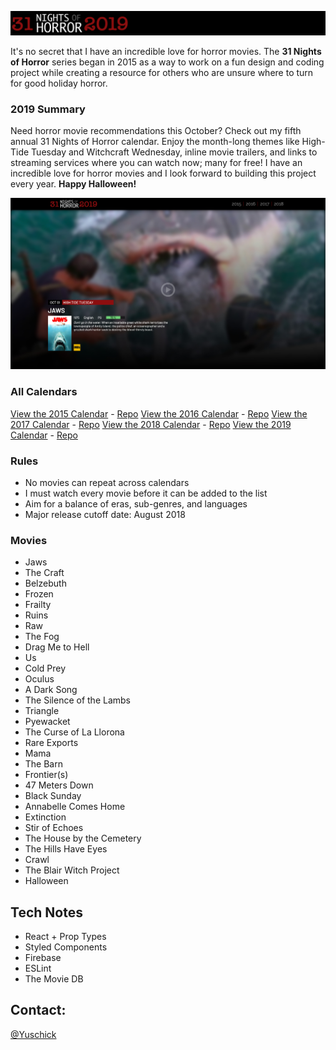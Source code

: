 [![31 Nights of Horror 2019](https://github.com/yuschick/31-Nights-of-Horror-2019/raw/master/materials/header.jpg)](http://yuschick.github.io/31-Nights-of-Horror-2019/)

It's no secret that I have an incredible love for horror movies. The **31 Nights of Horror** series began in 2015 as a way to work on a fun design and coding project while creating a resource for others who are unsure where to turn for good holiday horror.

### 2019 Summary
Need horror movie recommendations this October? Check out my fifth annual 31 Nights of Horror calendar. Enjoy the month-long themes like High-Tide Tuesday and Witchcraft Wednesday, inline movie trailers, and links to streaming services where you can watch now; many for free! I have an incredible love for horror movies and I look forward to building this project every year.  **Happy Halloween!**

[![31 Nights of Horror 2019](https://raw.githubusercontent.com/yuschick/31-Nights-of-Horror-2019/master/public/screenshot.jpg)](http://yuschick.github.io/31-Nights-of-Horror-2019)

### All Calendars

[View the 2015 Calendar](http://yuschick.github.io/31-Nights-of-Horror-2015/) - [Repo](https://github.com/yuschick/31-Nights-of-Horror-2015)
[View the 2016 Calendar](http://www.danyuschick.com/31-nights-of-horror/) - [Repo](https://github.com/yuschick/31-Nights-of-Horror-2016)
[View the 2017 Calendar](http://yuschick.github.io/31-Nights-of-Horror-2017) - [Repo](https://github.com/yuschick/31-Nights-of-Horror-2017)
[View the 2018 Calendar](http://yuschick.github.io/31-Nights-of-Horror-2018) - [Repo](https://github.com/yuschick/31-Nights-of-Horror-2018)
[View the 2019 Calendar](http://yuschick.github.io/31-Nights-of-Horror-2019) - [Repo](https://github.com/yuschick/31-Nights-of-Horror-2019)

### Rules
- No movies can repeat across calendars
- I must watch every movie before it can be added to the list
- Aim for a balance of eras, sub-genres, and languages
- Major release cutoff date: August 2018

### Movies
- Jaws
- The Craft
- Belzebuth
- Frozen
- Frailty
- Ruins
- Raw
- The Fog
- Drag Me to Hell
- Us
- Cold Prey
- Oculus
- A Dark Song
- The Silence of the Lambs
- Triangle
- Pyewacket
- The Curse of La Llorona
- Rare Exports
- Mama
- The Barn
- Frontier(s)
- 47 Meters Down
- Black Sunday
- Annabelle Comes Home
- Extinction
- Stir of Echoes
- The House by the Cemetery
- The Hills Have Eyes
- Crawl
- The Blair Witch Project
- Halloween

## Tech Notes
- React + Prop Types
- Styled Components
- Firebase
- ESLint
- The Movie DB

## Contact:
[@Yuschick](http://www.twitter.com/yuschick)
